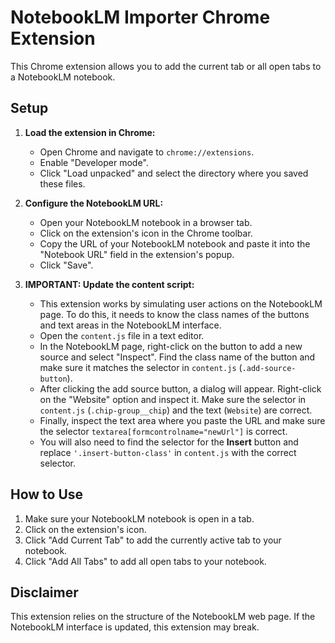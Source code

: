# NotebookLM Importer Chrome Extension

This Chrome extension allows you to add the current tab or all open tabs to a NotebookLM notebook.

## Setup

1.  **Load the extension in Chrome:**
    *   Open Chrome and navigate to `chrome://extensions`.
    *   Enable "Developer mode".
    *   Click "Load unpacked" and select the directory where you saved these files.

2.  **Configure the NotebookLM URL:**
    *   Open your NotebookLM notebook in a browser tab.
    *   Click on the extension's icon in the Chrome toolbar.
    *   Copy the URL of your NotebookLM notebook and paste it into the "Notebook URL" field in the extension's popup.
    *   Click "Save".

3.  **IMPORTANT: Update the content script:**
    *   This extension works by simulating user actions on the NotebookLM page. To do this, it needs to know the class names of the buttons and text areas in the NotebookLM interface.
    *   Open the `content.js` file in a text editor.
    *   In the NotebookLM page, right-click on the button to add a new source and select "Inspect". Find the class name of the button and make sure it matches the selector in `content.js` (`.add-source-button`).
    *   After clicking the add source button, a dialog will appear. Right-click on the "Website" option and inspect it. Make sure the selector in `content.js` (`.chip-group__chip`) and the text (`Website`) are correct.
    *   Finally, inspect the text area where you paste the URL and make sure the selector `textarea[formcontrolname="newUrl"]` is correct.
    *   You will also need to find the selector for the **Insert** button and replace `'.insert-button-class'` in `content.js` with the correct selector.

## How to Use

1.  Make sure your NotebookLM notebook is open in a tab.
2.  Click on the extension's icon.
3.  Click "Add Current Tab" to add the currently active tab to your notebook.
4.  Click "Add All Tabs" to add all open tabs to your notebook.

## Disclaimer

This extension relies on the structure of the NotebookLM web page. If the NotebookLM interface is updated, this extension may break.
